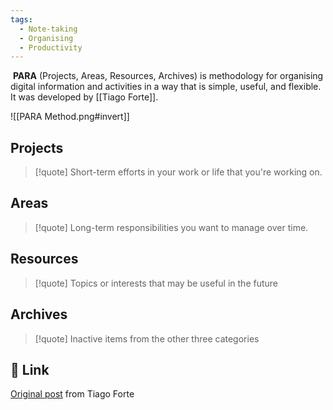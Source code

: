 ```yaml
---
tags:
  - Note-taking
  - Organising
  - Productivity
---
```

 **PARA** (Projects, Areas, Resources, Archives) is methodology for organising digital information and activities in a way that is simple, useful, and flexible. It was developed by [[Tiago Forte]].

![[PARA Method.png#invert]]

## Projects
> [!quote] Short-term efforts in your work or life that you're working on.

## Areas
> [!quote] Long-term responsibilities you want to manage over time.

## Resources
> [!quote] Topics or interests that may be useful in the future


## Archives
> [!quote] Inactive items from the other three categories

## 🔗 Link
 [Original post](https://fortelabs.com/blog/para/) from Tiago Forte
